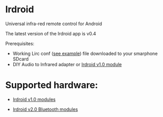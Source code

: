 Irdroid
=======

Universal infra-red remote control for Android 

The latest version of the Irdroid app is v0.4 

Prerequisites:

- Working Lirc conf ([see example](http://www.irdroid.com/db/database)) file downloaded to your smarphone SDcard
- DIY Audio to Infrared adapter or [Irdroid v1.0 module](http://www.irdroid.com/purchase)

Supported hardware:
===================

- [Irdroid v1.0 modules](http://www.irdroid.com/purchase)

- [Irdroid v2.0 Bluetooth modules](http://www.irdroid.com/irdroid-v2/)




